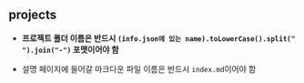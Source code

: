 ## projects

- **프로젝트 폴더 이름은 반드시 `(info.json에 있는 name).toLowerCase().split(" ").join("-")` 포맷이어야 함**

- 설명 페이지에 들어갈 마크다운 파일 이름은 반드시 `index.md`이어야 함